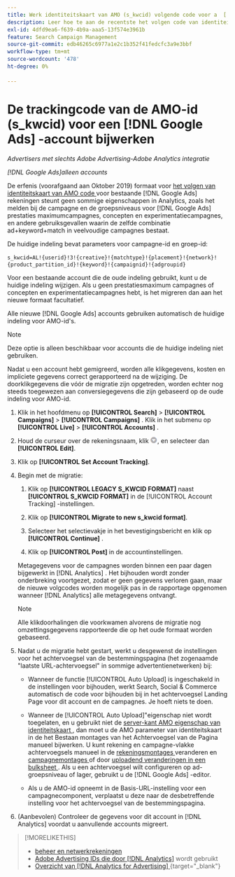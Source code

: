 ```yaml
---
title: Werk identiteitskaart van AMO (s_kwcid) volgende code voor a  [!DNL Google Ads]  rekening bij
description: Leer hoe te aan de recentste het volgen code van identiteitskaart AMO voor a  [!DNL Google Ads]  rekening over te schakelen.
exl-id: 4dfd9ea6-f639-4b9a-aaa5-13f574e3961b
feature: Search Campaign Management
source-git-commit: edb46265c6977a1e2c1b352f41fedcfc3a9e3bbf
workflow-type: tm+mt
source-wordcount: '478'
ht-degree: 0%

---
```


# De trackingcode van de AMO-id (s_kwcid) voor een [!DNL Google Ads] -account bijwerken

*Advertisers met slechts Adobe Advertising-Adobe Analytics integratie*

*[!DNL Google Ads]alleen accounts*

De erfenis (voorafgaand aan Oktober 2019) formaat voor [ het volgen van identiteitskaart van AMO code ](/help/integrations/analytics/ids.md#amo-id-formats) voor bestaande [!DNL Google Ads] rekeningen steunt geen sommige eigenschappen in Analytics, zoals het melden bij de campagne en de groepsniveaus voor [!DNL Google Ads] prestaties maximumcampagnes, concepten en experimentatiecampagnes, en andere gebruiksgevallen waarin de zelfde combinatie ad+keyword+match in veelvoudige campagnes bestaat.

De huidige indeling bevat parameters voor campagne-id en groep-id:

```
s_kwcid=AL!{userid}!3!{creative}!{matchtype}!{placement}!{network}!{product_partition_id}!{keyword}!{campaignid}!{adgroupid}
```

Voor een bestaande account die de oude indeling gebruikt, kunt u de huidige indeling wijzigen. Als u geen prestatiesmaximum campagnes of concepten en experimentatiecampagnes hebt, is het migreren dan aan het nieuwe formaat facultatief.

Alle nieuwe [!DNL Google Ads] accounts gebruiken automatisch de huidige indeling voor AMO-id&#39;s.

>[!NOTE]
>
>Deze optie is alleen beschikbaar voor accounts die de huidige indeling niet gebruiken.
>
>Nadat u een account hebt gemigreerd, worden alle klikgegevens, kosten en impliciete gegevens correct gerapporteerd na de wijziging. De doorklikgegevens die vóór de migratie zijn opgetreden, worden echter nog steeds toegewezen aan conversiegegevens die zijn gebaseerd op de oude indeling voor AMO-id.

1. Klik in het hoofdmenu op **[!UICONTROL Search]** \> **[!UICONTROL Campaigns]** \> **[!UICONTROL Campaigns]** . Klik in het submenu op **[!UICONTROL Live]** \> **[!UICONTROL Accounts]** .

1. Houd de curseur over de rekeningsnaam, klik ![ pijl dropdown pictogram ](/help/search-social-commerce/assets/arrow-dropdown-menu.png), en selecteer dan **[!UICONTROL Edit]**.

1. Klik op **[!UICONTROL Set Account Tracking]**.

1. Begin met de migratie:

   1. Klik op **[!UICONTROL LEGACY S_KWCID FORMAT]** naast **[!UICONTROL S_KWCID FORMAT]** in de [!UICONTROL Account Tracking] -instellingen.

   1. Klik op **[!UICONTROL Migrate to new s_kwcid format]**.

   1. Selecteer het selectievakje in het bevestigingsbericht en klik op **[!UICONTROL Continue]** .

   1. Klik op **[!UICONTROL Post]** in de accountinstellingen.

   Metagegevens voor de campagnes worden binnen een paar dagen bijgewerkt in [!DNL Analytics] . Het bijhouden wordt zonder onderbreking voortgezet, zodat er geen gegevens verloren gaan, maar de nieuwe volgcodes worden mogelijk pas in de rapportage opgenomen wanneer [!DNL Analytics] alle metagegevens ontvangt.

   >[!NOTE]
   >
   >Alle klikdoorhalingen die voorkwamen alvorens de migratie nog omzettingsgegevens rapporteerde die op het oude formaat worden gebaseerd.

1. Nadat u de migratie hebt gestart, werkt u desgewenst de instellingen voor het achtervoegsel van de bestemmingspagina (het zogenaamde &quot;laatste URL-achtervoegsel&quot; in sommige advertentienetwerken) bij:

   * Wanneer de functie [!UICONTROL Auto Upload] is ingeschakeld in de instellingen voor bijhouden, werkt Search, Social &amp; Commerce automatisch de code voor bijhouden bij in het achtervoegsel Landing Page voor dit account en de campagnes. Je hoeft niets te doen.

   * Wanneer de [!UICONTROL Auto Upload]&quot;eigenschap niet wordt toegelaten, en u gebruikt niet de [ server-kant AMO eigenschap van identiteitskaart ](/help/integrations/analytics/ids.md#amo-id-formats), dan moet u de AMO parameter van identiteitskaart in de het Bestaan montages van het Achtervoegsel van de Pagina manueel bijwerken. U kunt rekening en campagne-vlakke achtervoegsels manueel in de [ rekeningsmontages ](/help/search-social-commerce/campaign-management/accounts/ad-network-account-manage.md) veranderen en [ campagnemontages ](/help/search-social-commerce/campaign-management/campaigns/campaign-settings-google.md) of door [ uploadend veranderingen in een bulksheet ](/help/search-social-commerce/campaign-management/bulksheets/bulksheet-upload.md). Als u een achtervoegsel wilt configureren op ad-groepsniveau of lager, gebruikt u de [!DNL Google Ads] -editor.

   * Als u de AMO-id opneemt in de Basis-URL-instelling voor een campagnecomponent, verplaatst u deze naar de desbetreffende instelling voor het achtervoegsel van de bestemmingspagina.

1. (Aanbevolen) Controleer de gegevens voor dit account in [!DNL Analytics] voordat u aanvullende accounts migreert.

>[!MORELIKETHIS]
>
>* [ beheer en netwerkrekeningen ](ad-network-account-manage.md)
>* [ Adobe Advertising IDs die door  [!DNL Analytics]](/help/integrations/analytics/ids.md) wordt gebruikt
>* [ Overzicht van  [!DNL Analytics for Advertising] ](https://experienceleague.adobe.com/docs/advertising/integrations/home.html) {target="_blank"}
